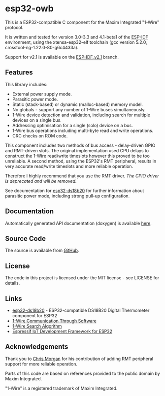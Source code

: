 # esp32-owb

This is a ESP32-compatible C component for the Maxim Integrated "1-Wire" protocol.

It is written and tested for version 3.0-3.3 and 4.1-beta1 of the [ESP-IDF](https://github.com/espressif/esp-idf) 
environment, using the xtensa-esp32-elf toolchain (gcc version 5.2.0, crosstool-ng-1.22.0-80-g6c4433a).

Support for v2.1 is available on the [ESP-IDF_v2.1](https://github.com/DavidAntliff/esp32-owb/tree/ESP-IDF_v2.1) branch.

## Features

This library includes:

 * External power supply mode.
 * Parasitic power mode.
 * Static (stack-based) or dynamic (malloc-based) memory model.
 * No globals - support any number of 1-Wire buses simultaneously.
 * 1-Wire device detection and validation, including search for multiple devices on a single bus.
 * Addressing optimisation for a single (solo) device on a bus.
 * 1-Wire bus operations including multi-byte read and write operations.
 * CRC checks on ROM code.

This component includes two methods of bus access - delay-driven GPIO and RMT-driven slots.
The original implementation used CPU delays to construct the 1-Wire read/write timeslots
however this proved to be too unreliable. A second method, using the ESP32's RMT peripheral,
results in very accurate read/write timeslots and more reliable operation.

Therefore I highly recommend that you use the RMT driver. *The GPIO driver is deprecated and will be removed.*

See documentation for [esp32-ds18b20](https://www.github.com/DavidAntliff/esp32-ds18b20-example#parasitic-power-mode) 
for further information about parasitic power mode, including strong pull-up configuration.

## Documentation

Automatically generated API documentation (doxygen) is available [here](https://davidantliff.github.io/esp32-owb/index.html).

## Source Code

The source is available from [GitHub](https://www.github.com/DavidAntliff/esp32-owb).

## License

The code in this project is licensed under the MIT license - see LICENSE for details.

## Links

 * [esp32-ds18b20](https://github.com/DavidAntliff/esp32-ds18b20) - ESP32-compatible DS18B20 Digital Thermometer 
                                                                    component for ESP32
 * [1-Wire Communication Through Software](https://www.maximintegrated.com/en/app-notes/index.mvp/id/126)
 * [1-Wire Search Algorithm](https://www.maximintegrated.com/en/app-notes/index.mvp/id/187)
 * [Espressif IoT Development Framework for ESP32](https://github.com/espressif/esp-idf)

## Acknowledgements

Thank you to [Chris Morgan](https://github.com/chmorgan) for his contribution of adding RMT peripheral support for more
reliable operation.

Parts of this code are based on references provided to the public domain by Maxim Integrated.

"1-Wire" is a registered trademark of Maxim Integrated.
